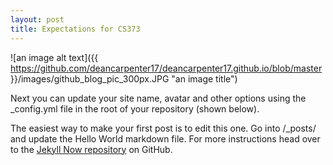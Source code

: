 ```yaml
---
layout: post
title: Expectations for CS373
---
```


![an image alt text]({{ https://github.com/deancarpenter17/deancarpenter17.github.io/blob/master }}/images/github_blog_pic_300px.JPG "an image title")

Next you can update your site name, avatar and other options using the _config.yml file in the root of your repository (shown below).

The easiest way to make your first post is to edit this one. Go into /_posts/ and update the Hello World markdown file. For more instructions head over to the [Jekyll Now repository](https://github.com/barryclark/jekyll-now) on GitHub.
